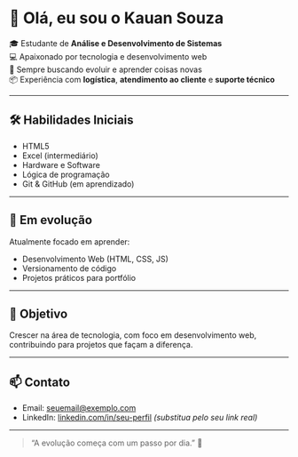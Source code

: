 # 👋 Olá, eu sou o Kauan Souza

🎓 Estudante de **Análise e Desenvolvimento de Sistemas**  
💻 Apaixonado por tecnologia e desenvolvimento web  
🧠 Sempre buscando evoluir e aprender coisas novas  
📦 Experiência com **logística**, **atendimento ao cliente** e **suporte técnico**

---

## 🛠️ Habilidades Iniciais

- HTML5  
- Excel (intermediário)  
- Hardware e Software  
- Lógica de programação  
- Git & GitHub (em aprendizado)

---

## 🚀 Em evolução

Atualmente focado em aprender:

- Desenvolvimento Web (HTML, CSS, JS)  
- Versionamento de código  
- Projetos práticos para portfólio  

---

## 🎯 Objetivo

Crescer na área de tecnologia, com foco em desenvolvimento web, contribuindo para projetos que façam a diferença.

---

## 📫 Contato

- Email: seuemail@exemplo.com  
- LinkedIn: [linkedin.com/in/seu-perfil](https://linkedin.com/in/seu-perfil) *(substitua pelo seu link real)*  

---

> “A evolução começa com um passo por dia.” 🚀
